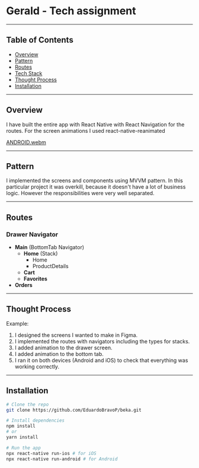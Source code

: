 # Gerald - Tech assignment

---

## Table of Contents
- [Overview](#overview)
- [Pattern](#Pattern)
- [Routes](#Routes)
- [Tech Stack](#tech-stack)
- [Thought Process](#Thought-Process)
- [Installation](#installation)

---

## Overview
I have built the entire app with React Native with React Navigation for the routes.
For the screen animations I used react-native-reanimated

[ANDROID.webm](https://github.com/user-attachments/assets/5cdccf9b-1c86-4784-92bc-1f47342bd273)

---

## Pattern
I implemented the screens and components using MVVM pattern. In this particular project it was overkill, because it doesn't have a lot of business logic.
However the responsibilities were very well separated.

---

## Routes
### Drawer Navigator
- **Main** (BottomTab Navigator)
  - **Home** (Stack)
    - Home
    - ProductDetails
  - **Cart**
  - **Favorites**
- **Orders**

---

## Thought Process
Example:  
1. I designed the screens I wanted to make in Figma.
2. I implemented the routes with navigators including the types for stacks.
3. I added animation to the drawer screen.
4. I added animation to the bottom tab.
5. I ran it on both devices (Android and iOS) to check that everything was working correctly.

---

## Installation
```bash
# Clone the repo
git clone https://github.com/EduardoBravoP/beka.git

# Install dependencies
npm install
# or
yarn install

# Run the app
npx react-native run-ios # for iOS
npx react-native run-android # for Android
